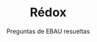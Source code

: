 ---
title: Rédox
subtitle: Preguntas de EBAU resueltas
summary: Preguntas de EBAU resueltas.
tags:
- EBAU
- reacciones-químicas
- rédox
categories:
- Química
weight: 8

_build:
  render: never

# Optional external URL for project (replaces project detail page).
external_link: "https://drive.google.com/file/d/1qbvsQya0BwKHODffO_vzT7j-ugIA-A2J/view"

image:
  caption: Foto de [**Zbysiu Rodak**](https://unsplash.com/@zbigniew) en [Unsplash](https://unsplash.com)
  focal_point: Smart
---